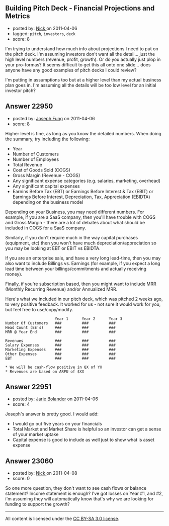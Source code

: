 ## Building Pitch Deck - Financial Projections and Metrics

- posted by: [Nick ](https://stackexchange.com/users/-1/1502-nick) on 2011-04-06
- tagged: `pitch`, `investors`, `deck`
- score: 8

I'm trying to understand how much info about projections I need to put on the pitch deck. I'm assuming investors don't want all the detail... just the high level numbers (revenue, profit, growth). Or do you actually just plop in your pro-formas? It seems difficult to get this all onto one slide... does anyone have any good examples of pitch decks I could review? 

I'm putting in assumptions too but at a higher level than my actual business plan goes in. I'm assuming all the details will be too low level for an initial investor pitch? 


## Answer 22950

- posted by: [Joseph Fung](https://stackexchange.com/users/-1/1669-joseph-fung) on 2011-04-06
- score: 8

Higher level is fine, as long as you know the detailed numbers. When doing the summary, try including the following:

 - Year
 - Number of Customers
 - Number of Employees
 - Total Revenue
 - Cost of Goods Sold (COGS)
 - Gross Margin (Revenue - COGS)
 - Any significant expense categories (e.g. salaries, marketing, overhead)
 - Any significant capital expenses
 - Earnins Before Tax (EBT) or Earnings Before Interest & Tax (EBIT) or Earnings Before Interest, Depreciation, Tax, Appreciation (EBIDTA) depending on the business model


Depending on your Business, you may need different numbers. For example, if you are a SaaS company, then you'll have trouble with COGS and Gross Margin - there are a lot of debates about what should be included in COGS for a SaaS company. 

Similarly, if you don't require much in the way capital purchases (equipment, etc) then you won't have much depreciation/appreciation so you may be looking at EBT or EBIT vs EBIDTA.

If you are an enterprise sale, and have a very long lead-time, then you may also want to include Billings vs. Earnings (for example, if you expect a long lead time between your billings/commitments and actually receiving money).

Finally, if you're subscription based, then you might want to include MRR (Monthly Recurring Revenue) and/or Annualized MRR.

Here's what we included in our pitch deck, which was pitched 2 weeks ago, to very positive feedback. It worked for us - not sure it would work for you, but feel free to use/copy/modify.

                          Year 1      Year 2      Year 3
    Number Of Customers   ###         ###         ###
    Head Count (EE's)     ###         ###         ###
    MRR @ Year End        ###         ###         ###
    
    Revenues              ###         ###         ###
    Salary Expenses       ###         ###         ###
    Marketing Expenses    ###         ###         ###
    Other Expenses        ###         ###         ###
    EBT                   ###         ###         ###
    
    * We will be cash-flow positive in QX of YX
    * Revenues are based on ARPU of $XX


## Answer 22951

- posted by: [Jarie Bolander](https://stackexchange.com/users/-1/585-jarie-bolander) on 2011-04-06
- score: 4

Joseph's answer is pretty good. I would add:

* I would go out five years on your financials
* Total Market and Market Share is helpful so an investor can get a sense of your market uptake
* Capital expense is good to include as well just to show what is asset expense


## Answer 23060

- posted by: [Nick ](https://stackexchange.com/users/-1/1502-nick) on 2011-04-08
- score: 0

So one more question, they don't want to see cash flows or balance statement? Income statement is enough? I've got losses on Year #1, and #2, i'm assuming they will automatically know that's why we are looking for funding to support the growth? 



---

All content is licensed under the [CC BY-SA 3.0 license](https://creativecommons.org/licenses/by-sa/3.0/).

